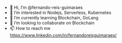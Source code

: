 - 👋 Hi, I’m @fernando-reis-guimaraes
- 👀 I’m interested in Nodejs, Serverless, Kubernetes
- 🌱 I’m currently learning Blockchain, GoLang
- 💞️ I’m looking to collaborate on Blockchain
- 📫 How to reach me https://www.linkedin.com/in/fernandoreisguimaraes/

<!---
fernando-reis-guimaraes/fernando-reis-guimaraes is a ✨ special ✨ repository because its `README.md` (this file) appears on your GitHub profile.
You can click the Preview link to take a look at your changes.
--->
